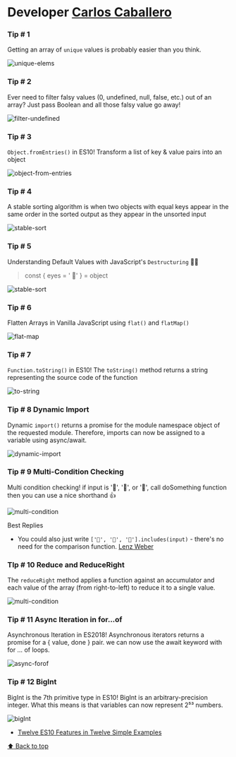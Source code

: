 # Developer [Carlos Caballero](https://twitter.com/Carlillo)

### Tip # 1

Getting an array of `unique` values is probably easier than you think.

![unique-elems](./media/carlillo/unique-elems.jpeg)

### Tip # 2

Ever need to filter falsy values (0, undefined, null, false, etc.) out of an array?  Just pass Boolean and all those falsy value go away!

![filter-undefined](./media/carlillo/filter-elems.jpeg)

### Tip # 3

`Object.fromEntries()` in ES10! Transform a list of key & value pairs into an object

![object-from-entries](./media/carlillo/object-from-entries.jpeg)

### Tip # 4

A stable sorting algorithm is when two objects with equal keys appear in the same order in the sorted output as they appear in the unsorted input

![stable-sort](./media/carlillo/stable-sort.jpeg)

### Tip # 5

Understanding Default Values with JavaScript's `Destructuring` 🧠🧠

> const { eyes = ' 👀' } = object

![stable-sort](./media/carlillo/destructing-default.jpeg)

### Tip # 6

Flatten Arrays in Vanilla JavaScript using `flat()` and `flatMap()`

![flat-map](./media/carlillo/flat-flatmap.jpeg)

### Tip # 7

`Function.toString()` in ES10! The `toString()` method returns a string representing the source code of the function

![to-string](./media/carlillo/func-tostring.jpeg)

### Tip # 8 Dynamic Import

Dynamic `import()` returns a promise for the module namespace object of the requested module. Therefore, imports can now be assigned to a variable using async/await.

![dynamic-import](./media/carlillo/func-tostring.jpeg)

### Tip # 9 Multi-Condition Checking

Multi condition checking! if input is '🔬', '📜', or '👊', call doSomething function then you can use a nice shorthand 👍

![multi-condition](./media/carlillo/multi-condition.jpeg)

Best Replies

- You could also just write `['🔬', '📜', '👊'].includes(input)` - there's no need for the comparison function. [Lenz Weber](https://twitter.com/phry)

### TIp # 10 Reduce and ReduceRight

The `reduceRight` method applies a function against an accumulator and each value of the array (from right-to-left) to reduce it to a single value.

![multi-condition](./media/carlillo/reduce-right.jpg)

### Tip # 11 Async Iteration in for...of

Asynchronous Iteration in ES2018! Asynchronous iterators  returns a promise for a { value, done } pair. we can now use the await keyword with for … of loops.

![async-forof](./media/carlillo/async-forof.jpeg)


### Tip # 12 BigInt

BigInt is the 7th primitive type in ES10! BigInt is an arbitrary-precision integer. What this means is that variables can now represent 2⁵³ numbers.

![bigInt](./media/carlillo/bigInt.jpeg)


- [Twelve ES10 Features in Twelve Simple Examples](https://medium.com/better-programming/twelve-es10-features-in-twelve-simple-examples-6e8cc109f3d3)

[:arrow_up: Back to top](#developer-carlos-caballero)